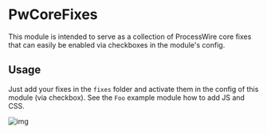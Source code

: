 # PwCoreFixes

This module is intended to serve as a collection of ProcessWire core fixes that can easily
be enabled via checkboxes in the module's config.

## Usage

Just add your fixes in the `fixes` folder and activate them in the config of this
module (via checkbox). See the `Foo` example module how to add JS and CSS.

![img](https://i.imgur.com/otzd452.gif)
